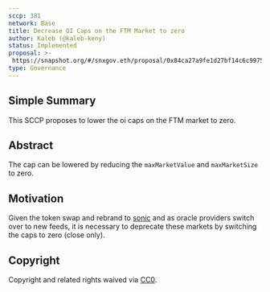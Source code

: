 ```yaml
---
sccp: 381
network: Base
title: Decrease OI Caps on the FTM Market to zero
author: Kaleb (@kaleb-keny)
status: Implemented
proposal: >-
 https://snapshot.org/#/snxgov.eth/proposal/0x84ca27a9fe1d27bf14c6c9975cf4a7c4d13b1d4a93e33a2015361090bc5a3ba6
type: Governance
---
```


## Simple Summary

This SCCP proposes to lower the oi caps on the FTM market to zero.

## Abstract

The cap can be lowered by reducing the `maxMarketValue` and `maxMarketSize` to zero.

## Motivation

Given the token swap and rebrand to [sonic](https://www.binance.com/en/support/announcement/binance-will-support-the-fantom-ftm-token-swap-and-rebranding-to-sonic-s-aec6fcbc84b749eeab6690e6bcac2f3d) and as oracle providers switch over to new feeds, it is necessary to deprecate these markets by switching the caps to zero (close only).

## Copyright

Copyright and related rights waived via [CC0](https://creativecommons.org/publicdomain/zero/1.0/).
